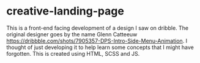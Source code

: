 # creative-landing-page
This is a front-end facing development of a design I saw on dribble. The original designer goes by the name Glenn Catteeuw https://dribbble.com/shots/7905357-DPS-Intro-Side-Menu-Animation. I thought of just developing it to help learn some concepts that I might have forgotten. This is created using HTML, SCSS and JS.
